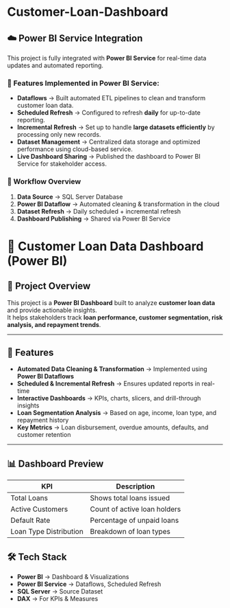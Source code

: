 # Customer-Loan-Dashboard
## ☁️ Power BI Service Integration

This project is fully integrated with **Power BI Service** for real-time data updates and automated reporting.

### 🔹 Features Implemented in Power BI Service:
- **Dataflows** → Built automated ETL pipelines to clean and transform customer loan data.
- **Scheduled Refresh** → Configured to refresh **daily** for up-to-date reporting.
- **Incremental Refresh** → Set up to handle **large datasets efficiently** by processing only new records.
- **Dataset Management** → Centralized data storage and optimized performance using cloud-based service.
- **Live Dashboard Sharing** → Published the dashboard to Power BI Service for stakeholder access.

### 📌 Workflow Overview
1. **Data Source** → SQL Server Database
3. **Power BI Dataflow** → Automated cleaning & transformation in the cloud  
4. **Dataset Refresh** → Daily scheduled + incremental refresh  
5. **Dashboard Publishing** → Shared via Power BI Service

# 🏦 Customer Loan Data Dashboard (Power BI)

## 📌 Project Overview
This project is a **Power BI Dashboard** built to analyze **customer loan data** and provide actionable insights.  
It helps stakeholders track **loan performance, customer segmentation, risk analysis, and repayment trends**.

---

## 🚀 Features
- **Automated Data Cleaning & Transformation** → Implemented using **Power BI Dataflows**
- **Scheduled & Incremental Refresh** → Ensures updated reports in real-time
- **Interactive Dashboards** → KPIs, charts, slicers, and drill-through insights
- **Loan Segmentation Analysis** → Based on age, income, loan type, and repayment history
- **Key Metrics** → Loan disbursement, overdue amounts, defaults, and customer retention

---

## 📊 Dashboard Preview
| KPI | Description |
|------|------------|
| Total Loans | Shows total loans issued |
| Active Customers | Count of active loan holders |
| Default Rate | Percentage of unpaid loans |
| Loan Type Distribution | Breakdown of loan types |


## 🛠 Tech Stack
- **Power BI** → Dashboard & Visualizations  
- **Power BI Service** → Dataflows, Scheduled Refresh  
- **SQL Server** → Source Dataset  
- **DAX** → For KPIs & Measures



